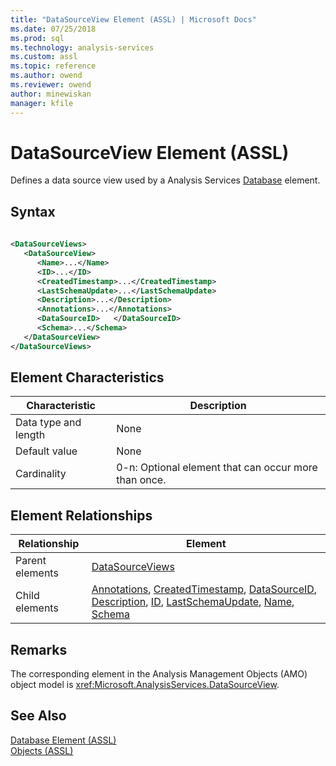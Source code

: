 ```yaml
---
title: "DataSourceView Element (ASSL) | Microsoft Docs"
ms.date: 07/25/2018
ms.prod: sql
ms.technology: analysis-services
ms.custom: assl
ms.topic: reference
ms.author: owend
ms.reviewer: owend
author: minewiskan
manager: kfile
---
```

# DataSourceView Element (ASSL)

  Defines a data source view used by a Analysis Services [Database](../objects/database-element-assl.md) element.  
  
## Syntax  
  
```xml  
  
<DataSourceViews>  
   <DataSourceView>  
      <Name>...</Name>  
      <ID>...</ID>  
      <CreatedTimestamp>...</CreatedTimestamp>  
      <LastSchemaUpdate>...</LastSchemaUpdate>  
      <Description>...</Description>  
      <Annotations>...</Annotations>  
      <DataSourceID>   </DataSourceID>  
      <Schema>...</Schema>  
   </DataSourceView>  
</DataSourceViews>  
```  
  
## Element Characteristics  
  
|Characteristic|Description|  
|--------------------|-----------------|  
|Data type and length|None|  
|Default value|None|  
|Cardinality|0-n: Optional element that can occur more than once.|  
  
## Element Relationships  
  
|Relationship|Element|  
|------------------|-------------|  
|Parent elements|[DataSourceViews](../collections/datasourceviews-element-assl.md)|  
|Child elements|[Annotations](../collections/annotations-element-assl.md), [CreatedTimestamp](../properties/createdtimestamp-element-assl.md), [DataSourceID](../properties/datasourceid-element-assl.md), [Description](../properties/description-element-assl.md), [ID](../properties/id-element-assl.md), [LastSchemaUpdate](../properties/lastschemaupdate-element-assl.md), [Name](../properties/name-element-assl.md), [Schema](../properties/schema-element-assl.md)|  
  
## Remarks  
 The corresponding element in the Analysis Management Objects (AMO) object model is <xref:Microsoft.AnalysisServices.DataSourceView>.  
  
## See Also  
 [Database Element &#40;ASSL&#41;](../objects/database-element-assl.md)   
 [Objects &#40;ASSL&#41;](../objects/objects-assl.md)  
  
  
